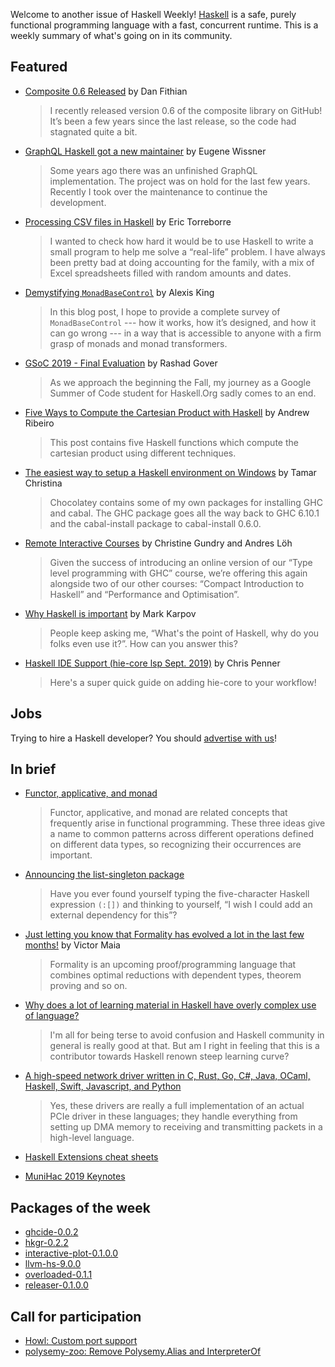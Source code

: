 <!-- 2019-09-12 -->

Welcome to another issue of Haskell Weekly!
[Haskell](https://www.haskell.org) is a safe, purely functional programming language with a fast, concurrent runtime.
This is a weekly summary of what's going on in its community.

## Featured

-   [Composite 0.6 Released](https://dfithian.github.io/2019/09/06/composite-0.6-released.html) by Dan Fithian
    > I recently released version 0.6 of the composite library on GitHub! It’s been a few years since the last release, so the code had stagnated quite a bit.

-   [GraphQL Haskell got a new maintainer](https://www.caraus.io/articles/graphql-haskell-new-maintainer) by Eugene Wissner
    > Some years ago there was an unfinished GraphQL implementation. The project was on hold for the last few years. Recently I took over the maintenance to continue the development.

-   [Processing CSV files in Haskell](https://etorreborre.blogspot.com/2019/09/processing-csv-files-in-haskell.html) by Eric Torreborre
    > I wanted to check how hard it would be to use Haskell to write a small program to help me solve a “real-life” problem. I have always been pretty bad at doing accounting for the family, with a mix of Excel spreadsheets filled with random amounts and dates.

-   [Demystifying `MonadBaseControl`](https://lexi-lambda.github.io/blog/2019/09/07/demystifying-monadbasecontrol/) by Alexis King
    > In this blog post, I hope to provide a complete survey of `MonadBaseControl` --- how it works, how it’s designed, and how it can go wrong --- in a way that is accessible to anyone with a firm grasp of monads and monad transformers.

-   [GSoC 2019 - Final Evaluation](https://rashadg1030.github.io/rashad-blog/8.html) by Rashad Gover
    > As we approach the beginning the Fall, my journey as a Google Summer of Code student for Haskell.Org sadly comes to an end.

-   [Five Ways to Compute the Cartesian Product with Haskell](https://lamb-the-lambda.com/haskell/2019/09/07/five-cartesian.html) by Andrew Ribeiro
    > This post contains five Haskell functions which compute the cartesian product using different techniques.

-   [The easiest way to setup a Haskell environment on Windows](https://hub.zhox.com/posts/introducing-haskell-dev/) by Tamar Christina
    > Chocolatey contains some of my own packages for installing GHC and cabal. The GHC package goes all the way back to GHC 6.10.1 and the cabal-install package to cabal-install 0.6.0.

-   [Remote Interactive Courses](https://www.well-typed.com/blog/2019/09/remote-interactive-courses/) by Christine Gundry and Andres Löh
    > Given the success of introducing an online version of our “Type level programming with GHC” course, we’re offering this again alongside two of our other courses: “Compact Introduction to Haskell” and “Performance and Optimisation”.

-   [Why Haskell is important](https://www.tweag.io/posts/2019-09-06-why-haskell-is-important.html) by Mark Karpov
    > People keep asking me, “What's the point of Haskell, why do you folks even use it?”. How can you answer this?

-   [Haskell IDE Support (hie-core lsp Sept. 2019)](https://chrispenner.ca/posts/hie-core) by Chris Penner
    > Here's a super quick guide on adding hie-core to your workflow!

## Jobs

Trying to hire a Haskell developer?
You should [advertise with us](https://haskellweekly.news/advertising.html)!

## In brief

-   [Functor, applicative, and monad](https://typeslogicscats.gitlab.io/posts/functor-applicative-monad.html)
    > Functor, applicative, and monad are related concepts that frequently arise in functional programming. These three ideas give a name to common patterns across different operations defined on different data types, so recognizing their occurrences are important.

-   [Announcing the list-singleton package](https://taylor.fausak.me/2019/09/07/list-singleton/)
    > Have you ever found yourself typing the five-character Haskell expression `(:[])` and thinking to yourself, “I wish I could add an external dependency for this”?

-   [Just letting you know that Formality has evolved a lot in the last few months!](https://np.reddit.com/r/haskell/comments/d2gcyw/just_letting_you_know_that_formality_has_evolved/) by Victor Maia
    > Formality is an upcoming proof/programming language that combines optimal reductions with dependent types, theorem proving and so on.

-   [Why does a lot of learning material in Haskell have overly complex use of language?](https://np.reddit.com/r/haskell/comments/d0ek0x/why_does_a_lot_of_learning_material_in_haskell/)
    > I'm all for being terse to avoid confusion and Haskell community in general is really good at that. But am I right in feeling that this is a contributor towards Haskell renown steep learning curve?

-   [A high-speed network driver written in C, Rust, Go, C#, Java, OCaml, Haskell, Swift, Javascript, and Python](https://github.com/ixy-languages/ixy-languages/tree/bafe485f69d659f19df18e185a7630f6726bda41)
    > Yes, these drivers are really a full implementation of an actual PCIe driver in these languages; they handle everything from setting up DMA memory to receiving and transmitting packets in a high-level language.

-   [Haskell Extensions cheat sheets](https://impurepics.com/posts/2019-08-01-haskell-extensions.html)

-   [MuniHac 2019 Keynotes](https://www.youtube.com/playlist?list=PLxxF72uPfQVRdAsvj7THoys-nVj-oc4Ss)

## Packages of the week

-   [ghcide-0.0.2](https://hackage.haskell.org/package/ghcide-0.0.2)
-   [hkgr-0.2.2](https://hackage.haskell.org/package/hkgr-0.2.2)
-   [interactive-plot-0.1.0.0](https://hackage.haskell.org/package/interactive-plot-0.1.0.0)
-   [llvm-hs-9.0.0](https://hackage.haskell.org/package/llvm-hs-9.0.0)
-   [overloaded-0.1.1](https://hackage.haskell.org/package/overloaded-0.1.1)
-   [releaser-0.1.0.0](https://hackage.haskell.org/package/releaser-0.1.0.0)

## Call for participation

-   [Howl: Custom port support](https://github.com/augustohdias/Howl/issues/6)
-   [polysemy-zoo: Remove Polysemy.Alias and InterpreterOf](https://github.com/polysemy-research/polysemy-zoo/issues/52)
